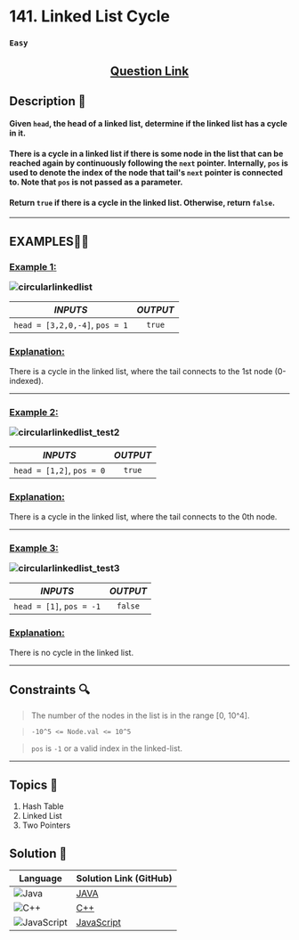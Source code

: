 # 141. Linked List Cycle

### `Easy`


<h2 align="center">
<a href="https://leetcode.com/problems/linked-list-cycle/description/"><strong>Question Link</strong></a>
</h2>


## Description 📑

#### Given `head`, the head of a linked list, determine if the linked list has a cycle in it.

#### There is a cycle in a linked list if there is some node in the list that can be reached again by continuously following the `next` pointer. Internally, `pos` is used to denote the index of the node that tail's `next` pointer is connected to. Note that `pos` is not passed as a parameter.

#### Return `true` if there is a cycle in the linked list. Otherwise, return `false`.

---

## **EXAMPLES**💫✨ </br>

<h3>

<ins>**Example 1**:</ins> </br>

![circularlinkedlist](https://github.com/user-attachments/assets/734774e6-2f91-411e-aae9-d92ee0210a97)

| _INPUTS_ | _OUTPUT_ |
| :-----------: | :-----------: |
| `head = [3,2,0,-4]`, `pos = 1` | `true` |

</h3>

<h3>
<ins>Explanation:</ins>
</h3>

There is a cycle in the linked list, where the tail connects to the 1st node (0-indexed).

____
<h3>

<ins>**Example 2**:</ins> </br>

![circularlinkedlist_test2](https://github.com/user-attachments/assets/62c789b9-9910-4f6a-93e3-118c8566aa43)


| _INPUTS_ | _OUTPUT_ |
| :-----------: | :-----------: |
| `head = [1,2]`, `pos = 0` | `true` |

</h3>

<h3>
<ins>Explanation:</ins>
</h3>

There is a cycle in the linked list, where the tail connects to the 0th node.

___

<h3>

<ins>**Example 3**:</ins> </br>

![circularlinkedlist_test3](https://github.com/user-attachments/assets/282473da-9121-4d1f-bab3-fbfbecf6567c)


| _INPUTS_ | _OUTPUT_ |
| :-----------: | :-----------: |
| `head = [1]`, `pos = -1` | `false` |

</h3>

<h3>
<ins>Explanation:</ins>
</h3>

There is no cycle in the linked list.

___

## Constraints 🔍

> The number of the nodes in the list is in the range [0, 10^4].</br>

> `-10^5 <= Node.val <= 10^5` <br>

> `pos` is `-1` or a valid index in the linked-list.

___

## Topics 📝

1. Hash Table
2. Linked List
3. Two Pointers


## Solution 📃

|  Language   |  Solution Link (GitHub) |
| ------------- | ------------- |
|  ![Java](https://img.shields.io/badge/java-%23ED8B00.svg?style=flat&logo=openjdk&logoColor=white)  | [JAVA](https://github.com/Purnima47/Leetcode-Solutions/blob/main/%F0%9F%9F%A2%20Easy/141%20-%20Linked%20List%20Cycle/_141LinkedListCycle.java) |
|  ![C++](https://img.shields.io/badge/c++-%2300599C.svg?style=plastic&logo=c%2B%2B&logoColor=white)  | [C++](https://github.com/Purnima47/Leetcode-Solutions/blob/main/%F0%9F%9F%A2%20Easy/141%20-%20Linked%20List%20Cycle/_141LinkedListCycle.cpp)  |
|  ![JavaScript](https://img.shields.io/badge/javascript-%23323330.svg?style=flat&logo=javascript&logoColor=%23F7DF1E)  | [JavaScript](https://github.com/Purnima47/Leetcode-Solutions/blob/main/%F0%9F%9F%A2%20Easy/141%20-%20Linked%20List%20Cycle/_141LinkedListCycle.js) |
